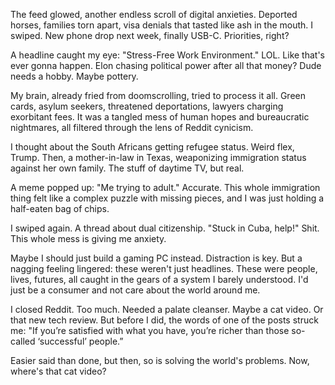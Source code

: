 The feed glowed, another endless scroll of digital anxieties. Deported horses, families torn apart, visa denials that tasted like ash in the mouth. I swiped. New phone drop next week, finally USB-C. Priorities, right?

A headline caught my eye: "Stress-Free Work Environment." LOL. Like that's ever gonna happen. Elon chasing political power after all that money? Dude needs a hobby. Maybe pottery.

My brain, already fried from doomscrolling, tried to process it all. Green cards, asylum seekers, threatened deportations, lawyers charging exorbitant fees. It was a tangled mess of human hopes and bureaucratic nightmares, all filtered through the lens of Reddit cynicism.

I thought about the South Africans getting refugee status. Weird flex, Trump. Then, a mother-in-law in Texas, weaponizing immigration status against her own family. The stuff of daytime TV, but real.

A meme popped up: "Me trying to adult." Accurate. This whole immigration thing felt like a complex puzzle with missing pieces, and I was just holding a half-eaten bag of chips.

I swiped again. A thread about dual citizenship. "Stuck in Cuba, help!" Shit. This whole mess is giving me anxiety.

Maybe I should just build a gaming PC instead. Distraction is key. But a nagging feeling lingered: these weren't just headlines. These were people, lives, futures, all caught in the gears of a system I barely understood. I'd just be a consumer and not care about the world around me.

I closed Reddit. Too much. Needed a palate cleanser. Maybe a cat video. Or that new tech review. But before I did, the words of one of the posts struck me: "If you’re satisfied with what you have, you’re richer than those so-called ‘successful’ people.”

Easier said than done, but then, so is solving the world's problems. Now, where's that cat video?